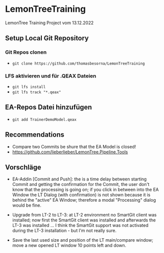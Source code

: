 # LemonTreeTraining

LemonTree Training Project vom 13.12.2022


## Setup Local Git Repository

### Git Repos clonen

+  `git clone https://github.com/thomasbesorna/LemonTreeTraining`

### LFS aktivieren und für .QEAX Dateien

+  `git lfs install`
+  `git lfs track "*.qeax"`

## EA-Repos Datei hinzufügen

+  `git add TrainerDemoModel.qeax`


## Recommendations

+  Compare two Commits be shure that the EA Model is closed!
+  https://github.com/lieberlieber/LemonTree.Pipeline.Tools

## Vorschläge

+  EA-Addin [Commit and Push]: the is a time delay between starting Commit and getting the confirmation for the Commit, the user don't know that the processing is going on; if you click in between into the EA Window the LT Dialog (with confirmation) is not shown because it is behind the "active" EA Window; therefore a modal "Processing" dialog would be fine.

+  Upgrade from LT-2 to LT-3: at LT-2 environment no SmartGit client was installed; now first the SmartGit client was installed and afterwards the LT-3 was installed ... I think the SmartGit support was not activated during the LT-3 installation - but I'm not really sure.

+  Save the last used size and position of the LT main/compare window; move a new opened LT window 10 points left and down.
